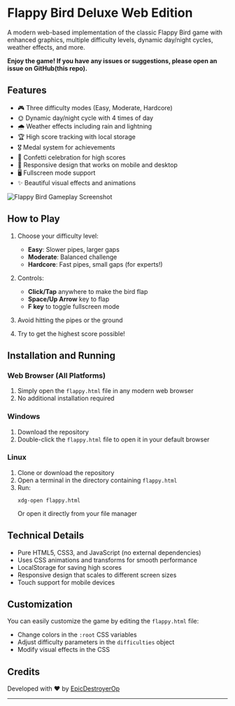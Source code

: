 # Flappy Bird Deluxe Web Edition

A modern web-based implementation of the classic Flappy Bird game with enhanced graphics, multiple difficulty levels, dynamic day/night cycles, weather effects, and more.

**Enjoy the game! If you have any issues or suggestions, please open an issue on GitHub(this repo).**

## Features

- 🎮 Three difficulty modes (Easy, Moderate, Hardcore)
- 🌞 Dynamic day/night cycle with 4 times of day
- 🌧️ Weather effects including rain and lightning
- 🏆 High score tracking with local storage
- 🎖️ Medal system for achievements
- 🎉 Confetti celebration for high scores
- 📱 Responsive design that works on mobile and desktop
- 🖥️ Fullscreen mode support
- ✨ Beautiful visual effects and animations

![Flappy Bird Gameplay Screenshot](https://github.com/user-attachments/assets/d0a6029f-d495-4b03-9c47-16b624db69e3)

## How to Play

1. Choose your difficulty level:
   - **Easy**: Slower pipes, larger gaps
   - **Moderate**: Balanced challenge
   - **Hardcore**: Fast pipes, small gaps (for experts!)

2. Controls:
   - **Click/Tap** anywhere to make the bird flap
   - **Space/Up Arrow** key to flap
   - **F key** to toggle fullscreen mode

3. Avoid hitting the pipes or the ground
4. Try to get the highest score possible!

## Installation and Running

### Web Browser (All Platforms)
1. Simply open the `flappy.html` file in any modern web browser
2. No additional installation required

### Windows
1. Download the repository
2. Double-click the `flappy.html` file to open it in your default browser

### Linux
1. Clone or download the repository
2. Open a terminal in the directory containing `flappy.html`
3. Run:
   ```
   xdg-open flappy.html
   ```
   Or open it directly from your file manager

## Technical Details

- Pure HTML5, CSS3, and JavaScript (no external dependencies)
- Uses CSS animations and transforms for smooth performance
- LocalStorage for saving high scores
- Responsive design that scales to different screen sizes
- Touch support for mobile devices

## Customization

You can easily customize the game by editing the `flappy.html` file:
- Change colors in the `:root` CSS variables
- Adjust difficulty parameters in the `difficulties` object
- Modify visual effects in the CSS

## Credits

Developed with ❤️ by [EpicDestroyerOp](https://github.com/Epic-Destroye-Op)

---
